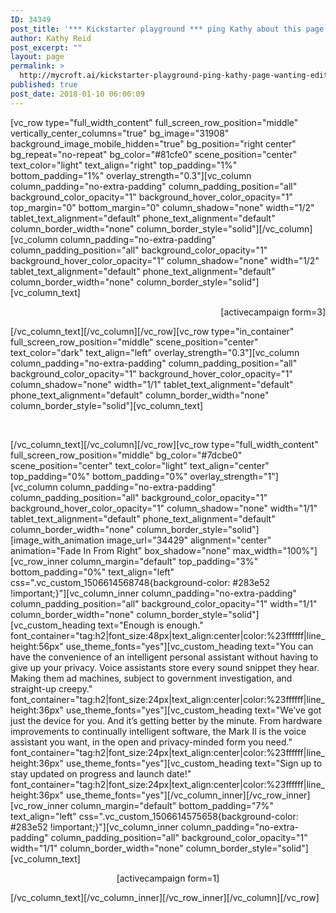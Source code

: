 ```yaml
---
ID: 34349
post_title: '*** Kickstarter playground *** ping Kathy about this page if wanting to edit'
author: Kathy Reid
post_excerpt: ""
layout: page
permalink: >
  http://mycroft.ai/kickstarter-playground-ping-kathy-page-wanting-edit/
published: true
post_date: 2018-01-10 06:00:09
---
```

[vc_row type="full_width_content" full_screen_row_position="middle" vertically_center_columns="true" bg_image="31908" background_image_mobile_hidden="true" bg_position="right center" bg_repeat="no-repeat" bg_color="#81cfe0" scene_position="center" text_color="light" text_align="right" top_padding="1%" bottom_padding="1%" overlay_strength="0.3"][vc_column column_padding="no-extra-padding" column_padding_position="all" background_color_opacity="1" background_hover_color_opacity="1" top_margin="0" bottom_margin="0" column_shadow="none" width="1/2" tablet_text_alignment="default" phone_text_alignment="default" column_border_width="none" column_border_style="solid"][/vc_column][vc_column column_padding="no-extra-padding" column_padding_position="all" background_color_opacity="1" background_hover_color_opacity="1" column_shadow="none" width="1/2" tablet_text_alignment="default" phone_text_alignment="default" column_border_width="none" column_border_style="solid"][vc_column_text]
<p style="text-align: right;">[activecampaign form=3]</p>
[/vc_column_text][/vc_column][/vc_row][vc_row type="in_container" full_screen_row_position="middle" scene_position="center" text_color="dark" text_align="left" overlay_strength="0.3"][vc_column column_padding="no-extra-padding" column_padding_position="all" background_color_opacity="1" background_hover_color_opacity="1" column_shadow="none" width="1/1" tablet_text_alignment="default" phone_text_alignment="default" column_border_width="none" column_border_style="solid"][vc_column_text]

&nbsp;

[/vc_column_text][/vc_column][/vc_row][vc_row type="full_width_content" full_screen_row_position="middle" bg_color="#7dcbe0" scene_position="center" text_color="light" text_align="center" top_padding="0%" bottom_padding="0%" overlay_strength="1"][vc_column column_padding="no-extra-padding" column_padding_position="all" background_color_opacity="1" background_hover_color_opacity="1" column_shadow="none" width="1/1" tablet_text_alignment="default" phone_text_alignment="default" column_border_width="none" column_border_style="solid"][image_with_animation image_url="34429" alignment="center" animation="Fade In From Right" box_shadow="none" max_width="100%"][vc_row_inner column_margin="default" top_padding="3%" bottom_padding="0%" text_align="left" css=".vc_custom_1506614568748{background-color: #283e52 !important;}"][vc_column_inner column_padding="no-extra-padding" column_padding_position="all" background_color_opacity="1" width="1/1" column_border_width="none" column_border_style="solid"][vc_custom_heading text="Enough is enough." font_container="tag:h2|font_size:48px|text_align:center|color:%23ffffff|line_height:56px" use_theme_fonts="yes"][vc_custom_heading text="You can have the convenience of an intelligent personal assistant without having to give up your privacy.
Voice assistants store every sound snippet they hear.
Making them ad machines, subject to government investigation, and straight-up creepy." font_container="tag:h2|font_size:24px|text_align:center|color:%23ffffff|line_height:36px" use_theme_fonts="yes"][vc_custom_heading text="We’ve got just the device for you. And it’s getting better by the minute.
From hardware improvements to continually intelligent software, the Mark II is the voice assistant you want,
in the open and privacy-minded form you need." font_container="tag:h2|font_size:24px|text_align:center|color:%23ffffff|line_height:36px" use_theme_fonts="yes"][vc_custom_heading text="Sign up to stay updated on progress and launch date!" font_container="tag:h2|font_size:24px|text_align:center|color:%23ffffff|line_height:36px" use_theme_fonts="yes"][/vc_column_inner][/vc_row_inner][vc_row_inner column_margin="default" bottom_padding="7%" text_align="left" css=".vc_custom_1506614575658{background-color: #283e52 !important;}"][vc_column_inner column_padding="no-extra-padding" column_padding_position="all" background_color_opacity="1" width="1/1" column_border_width="none" column_border_style="solid"][vc_column_text]
<p style="text-align: center;">[activecampaign form=1]</p>
[/vc_column_text][/vc_column_inner][/vc_row_inner][/vc_column][/vc_row]